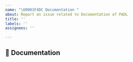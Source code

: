 ```yaml
---
name: "\U0001F4DC Documentation "
about: Report an issue related to Documentation of PADL
title: ''
labels: ''
assignees: ''

---
```


## 📜 Documentation

<!-- A clear and concise description of what content in https://lf1-io.github.io/padl/ is an issue. If it is an request to add documentation to a missing or incomplete documentation, please also include a link to the functionality you want documented. -->
